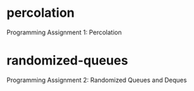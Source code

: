 percolation
===========

Programming Assignment 1: Percolation 

randomized-queues
=================

Programming Assignment 2: Randomized Queues and Deques
